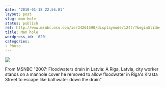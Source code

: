 ```yaml
---
date: '2010-01-18 22:56:01'
layout: post
slug: man-hole
status: publish
ref: http://www.msnbc.msn.com/id/34261690/displaymode/1247/?beginSlide=1
title: Man hole
wordpress_id: '620'
categories:
- Photo
---
```


[![](http://msnbcmedia.msn.com/j/MSNBC/Components/Slideshows/_production/ss-090722-dip/2007_twip_070118_11.ss_full.jpg)](http://msnbcmedia.msn.com/j/MSNBC/Components/Slideshows/_production/ss-090722-dip/2007_twip_070118_11.ss_full.jpg)

From [](http://www.msnbc.msn.com/id/34261690/displaymode/1247/?beginSlide=1)MSNBC "2007: Floodwaters drain in Latvia: A Riga, Latvia, city worker stands on a manhole cover he removed to allow floodwater in Riga's Krasta Street to escape like bathwater down the drain"
